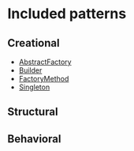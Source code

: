 # Included patterns

## Creational

* [AbstractFactory](Pattern/Creational/AbstractFactory)
* [Builder](Pattern/Creational/Builder)
* [FactoryMethod](Pattern/Creational/FactoryMethod)
* [Singleton](Pattern/Creational/Singleton)


## Structural


## Behavioral
